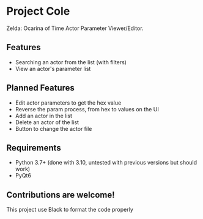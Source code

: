 # Project Cole
Zelda: Ocarina of Time Actor Parameter Viewer/Editor.

## Features
- Searching an actor from the list (with filters)
- View an actor's parameter list

## Planned Features
- Edit actor parameters to get the hex value
- Reverse the param process, from hex to values on the UI
- Add an actor in the list
- Delete an actor of the list
- Button to change the actor file

## Requirements
- Python 3.7+ (done with 3.10, untested with previous versions but should work)
- PyQt6

## Contributions are welcome!
This project use Black to format the code properly
